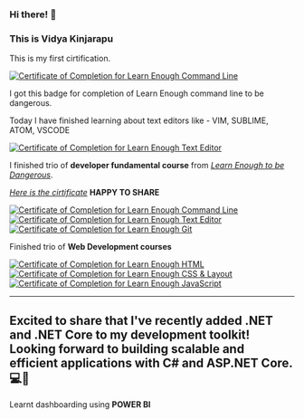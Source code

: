 ### Hi there! 👋 
### This is Vidya Kinjarapu

<!--
**vidyakinjarapu/vidyakinjarapu** is a ✨ _special_ ✨ repository because its `README.md` (this file) appears on your GitHub profile.

Here are some ideas to get you started:

- 🔭 I’m currently working on ...
- 🌱 I’m currently learning ...
- 👯 I’m looking to collaborate on ...
- 🤔 I’m looking for help with ...
- 💬 Ask me about ...
- 📫 How to reach me: ...
- 😄 Pronouns: ...
- ⚡ Fun fact: ...
-->
This is my first cirtification.


<a href="https://www.learnenough.com/certificates/ea7c747f"><img src="https://www.learnenough.com/certificates/ea7c747f/command-line-tutorial.svg" alt="Certificate of Completion for Learn Enough Command Line"></a>


I got this badge for completion of Learn Enough command line to be dangerous.

Today I have finished learning about text editors like  - VIM, SUBLIME, ATOM, VSCODE



<a href="https://www.learnenough.com/certificates/ea7c747f"><img src="https://www.learnenough.com/certificates/ea7c747f/text-editor-tutorial.svg" alt="Certificate of Completion for Learn Enough Text Editor"></a>


I finished trio of **developer fundamental course** from [*Learn Enough to be Dangerous*](https://www.learnenough.com).

[*Here is the cirtificate*](https://www.learnenough.com/certificates/ea7c747f)
**HAPPY TO SHARE**



<a href="https://www.learnenough.com/certificates/ea7c747f"><img src="https://www.learnenough.com/certificates/ea7c747f/command-line-tutorial.svg" alt="Certificate of Completion for Learn Enough Command Line"></a><a href="https://www.learnenough.com/certificates/ea7c747f"><img src="https://www.learnenough.com/certificates/ea7c747f/text-editor-tutorial.svg" alt="Certificate of Completion for Learn Enough Text Editor"></a><a href="https://www.learnenough.com/certificates/ea7c747f"><img src="https://www.learnenough.com/certificates/ea7c747f/git-tutorial.svg" alt="Certificate of Completion for Learn Enough Git"></a>


Finished trio of **Web Development courses**

<a href="https://www.learnenough.com/certificates/ea7c747f"><img src="https://www.learnenough.com/certificates/ea7c747f/html-tutorial.svg" alt="Certificate of Completion for Learn Enough HTML"></a><a href="https://www.learnenough.com/certificates/ea7c747f"><img src="https://www.learnenough.com/certificates/ea7c747f/css-and-layout-tutorial.svg" alt="Certificate of Completion for Learn Enough CSS &amp; Layout"></a><a href="https://www.learnenough.com/certificates/ea7c747f"><img src="https://www.learnenough.com/certificates/ea7c747f/javascript-tutorial.svg" alt="Certificate of Completion for Learn Enough JavaScript"></a>

---
Excited to share that I've recently added **.NET and .NET Core** to my development toolkit! Looking forward to building scalable and efficient applications with C# and ASP.NET Core. 💻🚀
---
Learnt dashboarding using **POWER BI** 

